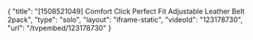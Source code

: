 {
    "title": "[1508521049] Comfort Click Perfect Fit Adjustable Leather Belt 2pack",
    "type": "solo",
    "layout": "iframe-static",
    "videoId": "123178730",
    "url": "\/tvpembed\/123178730"
}